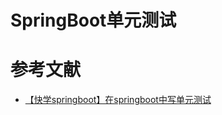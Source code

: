 # SpringBoot单元测试



# 参考文献

- [【快学springboot】在springboot中写单元测试](https://juejin.im/post/5d08f76ff265da1bcc1944a8)